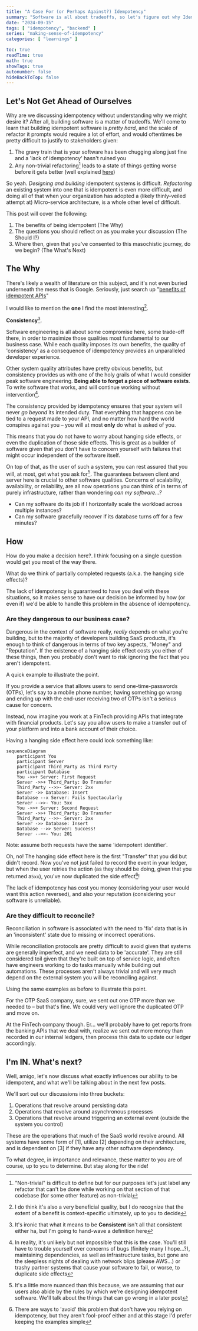 ```yaml
---
title: "A Case For (or Perhaps Against?) Idempotency"
summary: "Software is all about tradeoffs, so let's figure out why Idempotency might be worth the effort"
date: "2024-09-15"
tags: [ "idempotency", "backend" ]
series: "making-sense-of-idempotency"
categories: [ "learnings" ]

toc: true
readTime: true
math: true
showTags: true
autonumber: false
hideBackToTop: false
---
```


## Let's Not Get Ahead of Ourselves

Why are we discussing idempotency without understanding why we might desire it? After all, building software is a matter
of tradeoffs. We'll come to learn that building idempotent software is *pretty hard*, and the scale of refactor it
prompts would require a lot of effort, and would oftentimes be pretty difficult to justify to stakeholders given:

1. The gravy train that is your software has been chugging along just fine and a 'lack of idempotency' hasn't ruined
   you
2. Any non-trivial refactoring[^1] leads to a state of things getting worse before it gets better (well
   explained [here](https://tidyfirst.substack.com/p/the-trough-of-despair))

So yeah. *Designing and building* idempotent systems is difficult. *Refactoring* an existing system into one that is
idempotent is even more difficult, and doing all of that when your organization has adopted a (likely thinly-veiled
attempt at) Micro-service architecture, is a whole other level of difficult.

This post will cover the following:

1. The benefits of being idempotent (The Why)
2. The questions you should reflect on as you make your discussion (The Should I?)
3. Where then, given that you've consented to this masochistic journey, do we begin? (The What's Next)

## The Why

There's likely a wealth of literature on this subject, and it's not even buried underneath the mess that is Google.
Seriously, just search
up "[benefits of idempotent APIs](https://www.google.com/search?q=the+benefits+of+an+idempotent+API)"

I would like to mention the **one** I find the most interesting[^2].

**Consistency**[^3].

Software engineering is all about some compromise here, some trade-off there, in order to maximize those qualities most
fundamental to our business case. While each quality imposes its own benefits, the quality of 'consistency' as a
consequence of idempotency provides an unparalleled developer experience.

Other system quality attributes have pretty obvious benefits, but consistency provides us with one of the holy grails of
what I would consider peak software engineering. **Being able to forget a piece of software
exists**. To write software that works, and will continue working without intervention[^4].

The consistency provided by idempotency ensures that your system will never *go beyond* its intended duty. That
everything that happens can be tied to a request made to your API, and no matter how hard the world conspires against
you – you will at most **only** do what is asked of you.

This means that you do not have to worry about hanging side effects, or even the duplication of those side effects. This
is great as a builder of software given that you don't have to concern yourself with failures that might occur
independent of the software itself.

On top of that, as the user of such a system, you can rest assured that you will, at most, get what you ask for[^5]. The
guarantees between client and server here is crucial to other software qualities. Concerns of scalability, availability,
or reliability, are all now operations you can think of in terms of purely infrastructure, rather than wondering *can my
software...?*

- Can my software do its job if I horizontally scale the workload across multiple instances?
- Can my software gracefully recover if its database turns off for a few minutes?

## How

How do you make a decision here?. I think focusing on a single question would get you most of the way there.

What do we think of partially completed requests (a.k.a. the hanging side effects)?

The lack of idempotency is guaranteed to have you deal with these situations, so it makes sense to have our decision be
informed by how (or even if) we'd be able to handle this problem in the absence of idempotency.

### Are they dangerous to our business case?

Dangerous in the context of software really, *really* depends on what you're building, but to the majority of developers
building SaaS products, it's enough to think of dangerous in terms of two key aspects, "Money" and "Reputation". If the
existence of a hanging side effect costs you either of these things, then you probably don't want to risk ignoring the
fact that you aren't idempotent.

A quick example to illustrate the point.

If you provide a service that allows users to send one-time-passwords (OTPs), let's say to a mobile phone number,
having something go wrong and ending up with the end-user receiving two of OTPs isn't a serious cause for concern.

Instead, now imagine you work at a FinTech providing APIs that integrate with financial products. Let's say you allow
users to make a transfer out of your platform and into a bank account of their choice.

Having a hanging side effect here could look something like:

```mermaid
sequenceDiagram
    participant You
    participant Server
    participant Third_Party as Third Party
    participant Database
    You ->>+ Server: First Request
    Server ->>+ Third_Party: Do Transfer
    Third_Party -->>- Server: 2xx
    Server ->> Database: Insert
    Database --x Server: Fails Spectacularly
    Server -->>- You: 5xx
    You ->>+ Server: Second Request
    Server ->>+ Third_Party: Do Transfer
    Third_Party -->>- Server: 2xx
    Server ->> Database: Insert
    Database -->> Server: Success!
    Server -->>- You: 201
```

Note: assume both requests have the same 'idempotent identifier'.

Oh, no! The hanging side effect here is the first "Transfer" that you did but didn't record. Now you've not just failed
to record the event in your ledger, but when the user retries the action (as they should be doing, given that you
returned a`5xx`), you've now duplicated the side effect[^6]!

The lack of idempotency has cost you money (considering your user would want this action reversed), and also your
reputation (considering your software is unreliable).

### Are they difficult to reconcile?

Reconciliation in software is associated with the need to 'fix' data that is in an 'inconsistent' state due to missing
or incorrect operations.

While reconciliation protocols are pretty difficult to avoid given that systems are generally imperfect, and we need
data to be 'accurate'. They are still considered toil given that they're built on top of service logic, and often have
engineers working to do tasks manually while building out automations. These processes aren't
always trivial and will very much depend on the external system you will be reconciling against.

Using the same examples as before to illustrate this point.

For the OTP SaaS company, sure, we sent out one OTP more than we needed to – but that's fine. We could very well ignore
the duplicated OTP and move on.

At the FinTech company though. Er... we'll probably have to get reports from the banking APIs that we deal with, realize
we sent out more money than recorded in our internal ledgers, then process this data to update our ledger accordingly.

## I'm IN. What's next?

Well, amigo, let's now discuss what exactly influences our ability to be idempotent, and what we'll be talking about in
the next few posts.

We'll sort out our discussions into three buckets:

1. Operations that revolve around persisting data
2. Operations that revolve around asynchronous processes
3. Operations that revolve around triggering an external event (outside the system you control)

These are the operations that much of the SaaS world revolve around. All systems have some form of [1], utilize [2]
depending on their architecture, and is dependent on [3] if they have any other software dependency.

To what degree, in importance and relevance, these matter to you are of course, up to you to determine. But stay along
for the ride!

[^1]: "Non-trivial" is difficult to define but for our purposes let's just label any refactor that can't be done while
working on that section of that codebase (for some other feature) as non-trivial
[^2]: I do think it's also a very beneficial quality, but I do recognize that the extent of a benefit is
context-specific ultimately, up to you to decide
[^3]: It's ironic that what it means to be **Consistent** isn't all that consistent either ha, but I'm going to
hand-wave a definition here
[^4]: In reality, it's unlikely but not impossible that this is the case. You'll still have to trouble yourself over
concerns of bugs (finitely many I hope...?), maintaining dependencies, as well as infrastructure tasks, but gone are
the sleepless nights of dealing with network blips (please AWS...) or trashy partner systems that cause your software to
fail, or worse, to duplicate side effects
[^5]: It's a little more nuanced than this because, we are assuming that our users also abide by the rules by which
we're designing idempotent software. We'll talk about the things that can go wrong in a later post
[^6]: There are ways to 'avoid' this problem that don't have you relying on idempotency, but they aren't fool-proof
either and at this stage I'd prefer keeping the examples simple 
